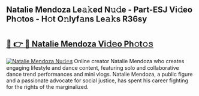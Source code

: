 ## Natalie Mendoza Le𝚊𝚔ed N𝚞𝚍e - Part-ESJ Vi𝚍eo Ph𝚘tos - H𝚘t O𝚗lyf𝚊ns Le𝚊𝚔s R36sy

# <h2><a href="http://hf3ovij.feru.top/?c=Natalie+Mendoza">🔗 👉 🔴 Natalie Mendoza Vi𝚍𝚎o Ph𝚘t𝚘𝚜</a></h2>

[![Natalie Mendoza Nu𝚍𝚎s](https://i.imgur.com/0TWrTi3.gif)](http://hf3ovij.feru.top/?c=Natalie+Mendoza)
Online creator Natalie Mendoza who creates engaging lifestyle and dance content, featuring solo and collaborative dance trend performances and mini vlogs. Natalie Mendoza, a public figure and a passionate advocate for social justice, has spent his career fighting for the rights of the marginalized. 

